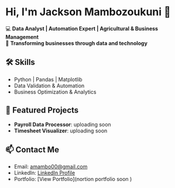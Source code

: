 # Hi, I'm Jackson Mambozoukuni 👋
💻 **Data Analyst | Automation Expert | Agricultural & Business Management**  
🚀 **Transforming businesses through data and technology**  

## 🛠 Skills
- Python | Pandas | Matplotlib
- Data Validation & Automation
- Business Optimization & Analytics

## 📌 Featured Projects
- **Payroll Data Processor**: uploading soon
- **Timesheet Visualizer**: uploading soon

## 📫 Contact Me
- Email: amambo00@gmail.com
- LinkedIn: [LinkedIn Profile](https://linkedin.com/in/username)
- Portfolio: [View Portfolio](nortion portfolio soon )
